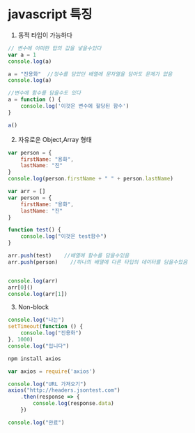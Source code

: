 # javascript 특징


1. 동적 타입이 가능하다
``` javascript
// 변수에 어떠한 탑의 값을 넣을수있다
var a = 1
console.log(a)

a = "진용화"  //정수를 담았던 배열에 문자열을 담아도 문제가 없음
console.log(a)

//변수에 함수를 담을수도 있다
a = function () {
    console.log('이것은 변수에 할당된 함수')
}

a() 
```
2. 자유로운 Object,Array 형태
``` javascript
var person = {
    firstName: "용화",
    lastName: "진"
}
console.log(person.firstName + " " + person.lastName)
```

``` javascript
var arr = []
var person = {
    firstName: "용화",
    lastName: "진"
}

function test() {
    console.log("이것은 test함수")
}

arr.push(test)    //배열에 함수를 담을수있음
arr.push(person)    //하나의 배열에 다른 타입의 데이터를 담을수있음


console.log(arr)
arr[0]()
console.log(arr[1])
```


3. Non-block
``` javascript
console.log("나는")
setTimeout(function () {
    console.log("진용화")
}, 1000)
console.log("입니다")

```

``` sh
npm install axios
```

``` javascript
var axios = require('axios')

console.log("URL 가져오기")
axios("http://headers.jsontest.com")
    .then(response => {
        console.log(response.data)
    })

console.log("완료")

```
